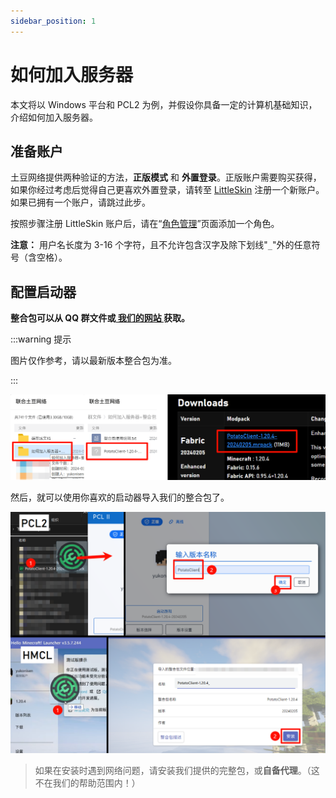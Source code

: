 ```yaml
---
sidebar_position: 1
---
```


# 如何加入服务器

本文将以 Windows 平台和 PCL2 为例，并假设你具备一定的计算机基础知识，介绍如何加入服务器。

## 准备账户

土豆网络提供两种验证的方法，**正版模式** 和 **外置登录**。正版账户需要购买获得，如果你经过考虑后觉得自己更喜欢外置登录，请转至 [LittleSkin](https://littleskin.cn/) 注册一个新账户。如果已拥有一个账户，请跳过此步。

按照步骤注册 LittleSkin 账户后，请在“[角色管理](https://littleskin.cn/user/player)”页面添加一个角色。

**注意：** 用户名长度为 3-16 个字符，且不允许包含汉字及除下划线"`_`"外的任意符号（含空格）。

## 配置启动器

**整合包可以从 QQ 群文件或[ 我们的网站 ](https://portal.curiousers.org/events/potato-s21.html)获取。** 

:::warning 提示

图片仅作参考，请以最新版本整合包为准。

:::

![getclient](img/getclient.png)

然后，就可以使用你喜欢的启动器导入我们的整合包了。

![imp_mp](img/importmp.png)

> 如果在安装时遇到网络问题，请安装我们提供的完整包，或**自备代理**。（这不在我们的帮助范围内！）